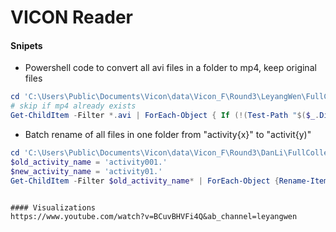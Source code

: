 # VICON Reader

#### Snipets
- Powershell code to convert all avi files in a folder to mp4, keep original files
```powershell
cd 'C:\Users\Public\Documents\Vicon\data\Vicon_F\Round3\LeyangWen\FullCollection'
# skip if mp4 already exists
Get-ChildItem -Filter *.avi | ForEach-Object { If (!(Test-Path "$($_.DirectoryName)/$($_.BaseName).mp4")) {ffmpeg -i $_.FullName -c:v copy -c:a copy -y "$($_.DirectoryName)/$($_.BaseName).mp4"}}

```
- Batch rename of all files in one folder from "activity{x}" to "activit{y)"
```powershell
cd 'C:\Users\Public\Documents\Vicon\data\Vicon_F\Round3\DanLi\FullCollection'
$old_activity_name = 'activity001.'
$new_activity_name = 'activity01.'
Get-ChildItem -Filter $old_activity_name* | ForEach-Object {Rename-Item $_ -NewName ($_.Name -replace $old_activity_name, $new_activity_name)}

```
```

#### Visualizations
https://www.youtube.com/watch?v=BCuvBHVFi4Q&ab_channel=leyangwen